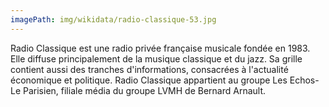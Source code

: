 ```yaml
---
imagePath: img/wikidata/radio-classique-53.jpg
---
```


Radio Classique est une radio privée française musicale fondée en 1983.
Elle diffuse principalement de la musique classique et du jazz. 
Sa grille contient aussi des tranches d'informations, consacrées à l'actualité économique et politique.
Radio Classique appartient au  groupe Les Echos-Le Parisien, filiale média du groupe LVMH de Bernard Arnault.
